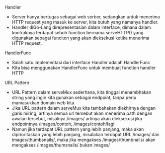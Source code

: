 Handler
- Server hanya bertugas sebagai web serber, sedangkan untuk menerima HTTP request yang masuk ke server, kita butuh yang namanya handler.
- Handler diGo-Lang direpresentasian dalam interface, dimana dalam kontraknya terdapat sebuh function bernama serveHTTP() yang digunakan sebagai funciton yang akan dieksekusi ketika menerima HTTP request.

HandlerFunc
- Salah satu implementasi dari interface Handler adalah HandlerFunc
- Kita bisa menggunakan HandlerFunc untuk membuat function handler HTTP

URL Pattern
- URL Pattern dalam serveMux sederhana, kita tinggal menambhakan string yang ingin kita gunakan sebagai endpoint, tanpa perlu mamasukkan domain web kita.
- Jika URL pattern dalam serveMux kita tambahakan diakhirnya dengan garis miring, artinya semua url tersebut akan menerima path dengan awalan tersebut, misalnya /images/ artinya akan dieksekusi jika endpointnya /images/contoh, /images/contoh/lagi
- Namun jika terdapat URL pattern yang lebih panjang, maka akan diprioritaskan yang lebih panjang, misalakan terdapat URL /images/ dan images/thumbsnails/, maka jika mengakses /images/thumbnails/ akan mengakses /images/thumsnails/ bukan images/